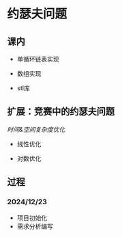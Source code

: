 # 约瑟夫问题

## 课内

- 单循环链表实现
  
- 数组实现
  
- stl库
  

## 扩展：竞赛中的约瑟夫问题

*时间&空间复杂度优化*
  
- 线性优化
  
- 对数优化
  

## 过程

### 2024/12/23

- 项目初始化
- 需求分析编写
